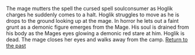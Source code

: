 The mage mutters the spell the cursed spell soulconsumer as Hoglik charges he suddenly comes to a halt. Hoglik struggles to move as he is drops to the ground looking up at the mage. In horror he lets out a faint grunt as a demonic figure emerges from the Mage. His soul is drained from his body as the Mages eyes glowing a demonic red stare at him. Hoglik is dead. The mage closes her eyes and walks away from the camp. 
[Return to the past](class.md)